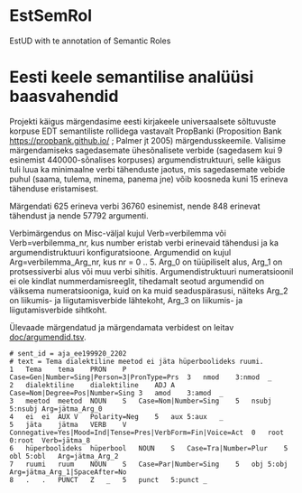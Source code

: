 # EstSemRol
EstUD with te annotation of Semantic Roles

# Eesti keele semantilise analüüsi baasvahendid
Projekti käigus märgendasime eesti kirjakeele universaalsete sõltuvuste korpuse EDT semantiliste rollidega vastavalt PropBanki (Proposition Bank https://propbank.github.io/ ; Palmer jt 2005) märgendusskeemile. Valisime märgendamiseks  sagedasemate ühesõnalisete verbide (sagedasem kui 9 esinemist 440000-sõnalises korpuses) argumendistruktuuri,  selle käigus tuli luua ka minimaalne verbi tähenduste jaotus, mis sagedasemate vebide puhul (saama, tulema, minema, panema jne) võib koosneda kuni 15 erineva tähenduse eristamisest. 

Märgendati 625 erineva verbi 36760 esinemist, nende 848 erinevat tähendust ja nende 57792 argumenti.

Verbimärgendus on Misc-väljal kujul Verb=verbilemma või Verb=verbilemma_nr, kus number eristab verbi erinevaid tähendusi ja ka argumendistruktuuri konfiguratsioone.
Argumendid on kujul Arg=verbilemma_Arg_nr, kus nr = 0 .. 5. Arg_0 on tüüpiliselt alus, Arg_1 on protsessiverbi alus või muu verbi sihitis. Argumendistruktuuri numeratsioonil ei ole kindlat nummerdamisreeglit, tihedamalt seotud argumendid on väiksema numeratsiooniga, kuid on ka muid seaduspärasusi, näiteks Arg_2 on liikumis- ja liigutamisverbide lähtekoht, Arg_3 on liikumis- ja liigutamisverbide sihtkoht.

Ülevaade märgendatud ja märgendamata verbidest on leitav [doc/argumendid.tsv](doc/argumendid.tsv).

```
# sent_id = aja_ee199920_2202
# text = Tema dialektiline meetod ei jäta hüperboolideks ruumi.
1	Tema	tema	PRON	P	Case=Gen|Number=Sing|Person=3|PronType=Prs	3	nmod	3:nmod	_
2	dialektiline	dialektiline	ADJ	A	Case=Nom|Degree=Pos|Number=Sing	3	amod	3:amod	_
3	meetod	meetod	NOUN	S	Case=Nom|Number=Sing	5	nsubj	5:nsubj	Arg=jätma_Arg_0
4	ei	ei	AUX	V	Polarity=Neg	5	aux	5:aux	_
5	jäta	jätma	VERB	V	Connegative=Yes|Mood=Ind|Tense=Pres|VerbForm=Fin|Voice=Act	0	root	0:root	Verb=jätma_8
6	hüperboolideks	hüperbool	NOUN	S	Case=Tra|Number=Plur	5	obl	5:obl	Arg=jätma_Arg_2
7	ruumi	ruum	NOUN	S	Case=Par|Number=Sing	5	obj	5:obj	Arg=jätma_Arg_1|SpaceAfter=No
8	.	.	PUNCT	Z	_	5	punct	5:punct	_
```


